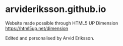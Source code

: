 # arvideriksson.github.io

Website made possible through HTML5 UP Dimension https://html5up.net/dimension

Edited and personalised by Arvid Eriksson.
